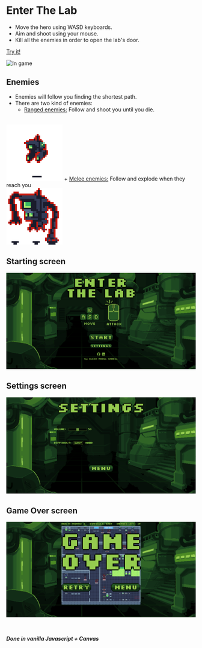 # Enter The Lab
- Move the hero using WASD keyboards.
- Aim and shoot using your mouse.
- Kill all the enemies in order to open the lab's door.

[Try it!](https://aleixmarsa.github.io/Enter-The-Lab-Game/)

![In game](./images/readme/in-game.gif)

## Enemies
- Enemies will follow you finding the shortest path.
- There are two kind of enemies:
    + <ins>Ranged enemies:</ins> Follow and shoot you until you die.
  <br>
![Ranged](/images/readme/ranged.png)
    + <ins>Melee enemies:</ins> Follow and explode when they reach you
  <br>
![Melee](/images/readme/melee.png)
  
## Starting screen
![Starting screen](/images/readme/starting-screen.png)
  
## Settings screen
![Settings screen](/images/readme/settings-screen.png)

## Game Over screen
![Game Over screen](/images/readme/game-over-screen.png)

<br>

***Done in vanilla Javascript + Canvas***



  
